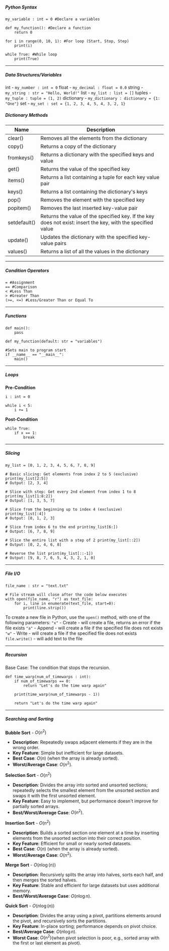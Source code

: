 ##### Python Syntax

```
my_variable : int = 0 #Declare a variables

def my_function(): #Declare a function
	return 0

for i in range(0, 10, 1): #For loop (Start, Stop, Step)
	print(i)

while True: #While loop
	print(True)
```


---
##### Data Structures/Variables
int - `my_number : int = 0` 
float - `my_decimal : float = 0.0`
string - `my_string : str = "Hello, World!"`
list - `my_list : list = []`
tuples - `my_tuple : tuple = (1, 2)`
dictionary - `my_dictionary : dictionary = {1: "One"}`
set - `my_set : set = {1, 2, 3, 4, 5, 4, 3, 2, 1}`


##### Dictionary Methods

| Name         | Description                                                                                                 |
| ------------ | ----------------------------------------------------------------------------------------------------------- |
| clear()      | Removes all the elements from the dictionary                                                                |
| copy()       | Returns a copy of the dictionary                                                                            |
| fromkeys()   | Returns a dictionary with the specified keys and value                                                      |
| get()        | Returns the value of the specified key                                                                      |
| items()      | Returns a list containing a tuple for each key value pair                                                   |
| keys()       | Returns a list containing the dictionary's keys                                                             |
| pop()        | Removes the element with the specified key                                                                  |
| popitem()    | Removes the last inserted key-value pair                                                                    |
| setdefault() | Returns the value of the specified key. If the key does not exist: insert the key, with the specified value |
| update()     | Updates the dictionary with the specified key-value pairs                                                   |
| values()     | Returns a list of all the values in the dictionary                                                          |


---
##### Condition Operators

```
= #Assignment
== #Comparison
< #Less Than
> #Greater Than
(>=, <=) #Less/Greater Than or Equal To
```


---
##### Functions
```
def main():
	pass

def my_function(default: str = "variables")

#Sets main to program start
if __name__ == "__main__":
	main()
```


---
##### Loops

**Pre-Condition**
```
i : int = 0

while i < 5:
	i += 1
```

**Post-Condition**
```
while True:
	if x == 1:
		break
```


---
##### Slicing
```
my_list = [0, 1, 2, 3, 4, 5, 6, 7, 8, 9]

# Basic slicing: Get elements from index 2 to 5 (exclusive) print(my_list[2:5]) 
# Output: [2, 3, 4] 

# Slice with step: Get every 2nd element from index 1 to 8 print(my_list[1:8:2]) 
# Output: [1, 3, 5, 7] 

# Slice from the beginning up to index 4 (exclusive) print(my_list[:4]) 
# Output: [0, 1, 2, 3] 

# Slice from index 6 to the end print(my_list[6:]) 
# Output: [6, 7, 8, 9] 

# Slice the entire list with a step of 2 print(my_list[::2]) 
# Output: [0, 2, 4, 6, 8] 

# Reverse the list print(my_list[::-1]) 
# Output: [9, 8, 7, 6, 5, 4, 3, 2, 1, 0]
```


---
##### File I/O

```
file_name : str = "text.txt"

# File stream will close after the code below executes
with open(file_name, "r") as text_file:
	for i, line in enumerate(text_file, start=0):
		print(line.strip())
```

To create a new file in Python, use the `open()` method, with one of the following parameters:
	`"x"` - Create - will create a file, returns an error if the file exists
	`"a"` - Append - will create a file if the specified file does not exists
	`"w"` - Write - will create a file if the specified file does not exists
	`file.write()` - will add text to the file

---

##### Recursion

Base Case: The condition that stops the recursion.

```
def time_warp(num_of_timewarps : int):
	if num_of_timewarps == 0:
		return "Let's do the time warp again"
		
	print(time_warp(num_of_timewarps - 1))
	
	return "Let's do the time warp again"
```

---

##### Searching and Sorting

**Bubble Sort** - $O(n^2)$
- **Description**: Repeatedly swaps adjacent elements if they are in the wrong order.
- **Key Feature**: Simple but inefficient for large datasets.
- **Best Case**: $O(n)$ (when the array is already sorted).
- **Worst/Average Case**: $O(n^2)$.

**Selection Sort** - $O(n^2)$
- **Description**: Divides the array into sorted and unsorted sections; repeatedly selects the smallest element from the unsorted section and swaps it with the first unsorted element.
- **Key Feature**: Easy to implement, but performance doesn't improve for partially sorted arrays.
- **Best/Worst/Average Case**: $O(n^2)$.

**Insertion Sort** - $O(n^2)$
- **Description**: Builds a sorted section one element at a time by inserting elements from the unsorted section into their correct position.
- **Key Feature**: Efficient for small or nearly sorted datasets.
- **Best Case**: $O(n)$ (when the array is already sorted).
- **Worst/Average Case**: $O(n^2)$.

**Merge Sort** - $O(n \log(n))$
- **Description**: Recursively splits the array into halves, sorts each half, and then merges the sorted halves.
- **Key Feature**: Stable and efficient for large datasets but uses additional memory.
- **Best/Worst/Average Case**: $O(n\log⁡n)$.

**Quick Sort** - $O(n \log(n))$
- **Description**: Divides the array using a pivot, partitions elements around the pivot, and recursively sorts the partitions.
- **Key Feature**: In-place sorting; performance depends on pivot choice.
- **Best/Average Case**: $O(n\log⁡n)$.
- **Worst Case**: $O(n^2)$(when pivot selection is poor, e.g., sorted array with the first or last element as pivot).
